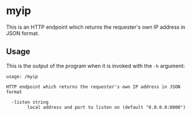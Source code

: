 # myip

This is an HTTP endpoint which returns the requester's own IP address in JSON format.

## Usage

This is the output of the program when it is invoked with the `-h` argument:

```
usage: /myip

HTTP endpoint which returns the requester's own IP address in JSON format

  -listen string
    	local address and port to listen on (default "0.0.0.0:8000")
```
